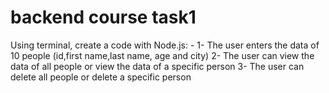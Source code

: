 # backend course task1
Using terminal, create a code with Node.js: -
1- The user enters the data of 10 people (id,first name,last name, age and city)
2- The user can view the data of all people or view the data of a specific person
3- The user can delete all people or delete a specific person
